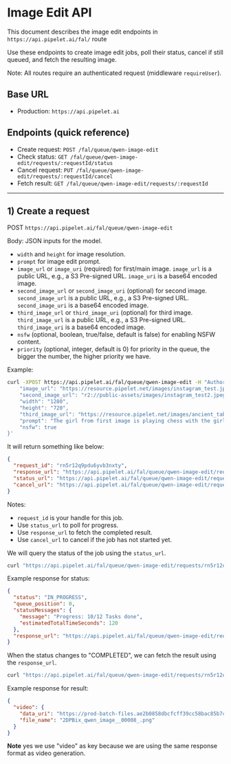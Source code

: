 # Image Edit API

This document describes the image edit endpoints in `https://api.pipelet.ai/fal/` route

Use these endpoints to create image edit jobs, poll their status, cancel if still queued, and fetch the resulting image.

Note: All routes require an authenticated request (middleware `requireUser`).

## Base URL

- Production: `https://api.pipelet.ai`


## Endpoints (quick reference)

- Create request: `POST /fal/queue/qwen-image-edit`
- Check status: `GET /fal/queue/qwen-image-edit/requests/:requestId/status`
- Cancel request: `PUT /fal/queue/qwen-image-edit/requests/:requestId/cancel`
- Fetch result: `GET /fal/queue/qwen-image-edit/requests/:requestId`

---

## 1) Create a request

POST `https://api.pipelet.ai/fal/queue/qwen-image-edit`

Body: JSON inputs for the model.
- `width` and `height` for image resolution.
- `prompt` for image edit prompt.
- `image_url` or `image_uri` (required) for first/main image. `image_url` is a public URL, e.g., a S3 Pre-signed URL. `image_uri` is a base64 encoded image.
- `second_image_url` or `second_image_uri` (optional) for second image. `second_image_url` is a public URL, e.g., a S3 Pre-signed URL. `second_image_uri` is a base64 encoded image.
- `third_image_url` or `third_image_uri` (optional) for third image. `third_image_url` is a public URL, e.g., a S3 Pre-signed URL. `third_image_uri` is a base64 encoded image.
- `nsfw` (optional, boolean, true/false, default is false) for enabling NSFW content.
- `priority` (optional, integer, default is 0) for priority in the queue, the bigger the number, the higher priority we have.

Example:
```bash
curl -XPOST https://api.pipelet.ai/fal/queue/qwen-image-edit -H "Authorization: Bearer <your-api-key>" -d '{
    "image_url": "https://resource.pipelet.net/images/instagram_test.jpeg",
    "second_image_url": "r2://public-assets/images/instagram_test2.jpeg",
    "width": "1280",
    "height": "720",
    "third_image_url": "https://resource.pipelet.net/images/ancient_table.jpg",
    "prompt": "The girl from first image is playing chess with the girl from second image, on the ancient table from third image.",
    "nsfw": true
}'

```
It will return something like below:
```json
{
  "request_id": "rn5r12q9pdu6yvb3nxty",
  "response_url": "https://api.pipelet.ai/fal/queue/qwen-image-edit/requests/rn5r12q9pdu6yvb3nxty",
  "status_url": "https://api.pipelet.ai/fal/queue/qwen-image-edit/requests/rn5r12q9pdu6yvb3nxty/status",
  "cancel_url": "https://api.pipelet.ai/fal/queue/qwen-image-edit/requests/rn5r12q9pdu6yvb3nxty/cancel"
}
```
Notes:
- `request_id` is your handle for this job.
- Use `status_url` to poll for progress.
- Use `response_url` to fetch the completed result.
- Use `cancel_url` to cancel if the job has not started yet.


We will query the status of the job using the `status_url`.
```bash
curl "https://api.pipelet.ai/fal/queue/qwen-image-edit/requests/rn5r12q9pdu6yvb3nxty/status" -H "Authorization: Bearer $API_GATEWAY_USER_TOKEN"
```
Example response for status:

```json
{
  "status": "IN_PROGRESS",
  "queue_position": 0,
  "statusMessages": {
    "message": "Progress: 10/12 Tasks done",
    "estimatedTotalTimeSeconds": 120
  },
  "response_url": "https://api.pipelet.ai/fal/queue/qwen-image-edit/requests/rn5r12q9pdu6yvb3nxty"
}
```
When the status changes to "COMPLETED", we can fetch the result using the `response_url`.
```bash
curl "https://api.pipelet.ai/fal/queue/qwen-image-edit/requests/rn5r12q9pdu6yvb3nxty" -H "Authorization: Bearer $API_GATEWAY_USER_TOKEN"
```
Example response for result:
```json
{
  "video": {
    "data_uri": "https://prod-batch-files.ae2b0858dbcfcff39cc58bac85b7c66d.r2.cloudflarestorage.com/outputs/qwen_image_edit_api/2DPBix_qwen_image__00008_.png?X-Amz-Expires=7200&X-Amz-Date=20251025T051931Z&X-Amz-Algorithm=AWS4-HMAC-SHA256&X-Amz-Credential=9ca0f6abba71e6073fe4c8a9b21997d5%2F20251025%2Fauto%2Fs3%2Faws4_request&X-Amz-SignedHeaders=host&X-Amz-Signature=1031cdf308033f8cd7f9600379d16b6ac969bdb412986bc310c138ef33e1f88f",
    "file_name": "2DPBix_qwen_image__00008_.png"
  }
}
```
**Note** yes we use "video" as key because we are using the same response format as video generation.

